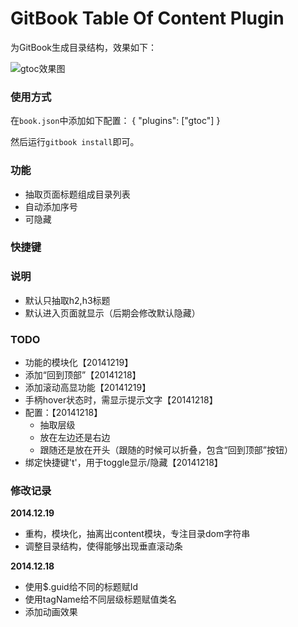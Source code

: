 GitBook Table Of Content Plugin
==============

为GitBook生成目录结构，效果如下：

![gtoc效果图](https://lh6.googleusercontent.com/-jsqrsB5Pu1o/VJLHr7s0J2I/AAAAAAAACNw/f3jcM5F4aVc/s800/gtoc%25E6%2588%25AA%25E5%259B%25BE.png)



### 使用方式
在`book.json`中添加如下配置：
{
    "plugins": ["gtoc"]
}

然后运行`gitbook install`即可。

### 功能
 - 抽取页面标题组成目录列表
 - 自动添加序号
 - 可隐藏

### 快捷键
[t]:收缩/展现目录
[h]:显示/隐藏目录

### 说明
 - 默认只抽取h2,h3标题
 - 默认进入页面就显示（后期会修改默认隐藏）


### TODO
 - 功能的模块化【20141219】
 - 添加“回到顶部”【20141218】
 - 添加滚动高显功能【20141219】
 - 手柄hover状态时，需显示提示文字【20141218】
 - 配置：【20141218】
     + 抽取层级
     + 放在左边还是右边
     + 跟随还是放在开头（跟随的时候可以折叠，包含“回到顶部”按钮）
 - 绑定快捷键't'，用于toggle显示/隐藏【20141218】


### 修改记录

**2014.12.19**
 - 重构，模块化，抽离出content模块，专注目录dom字符串
 - 调整目录结构，使得能够出现垂直滚动条

**2014.12.18**
 - 使用$.guid给不同的标题赋Id
 - 使用tagName给不同层级标题赋值类名
 - 添加动画效果